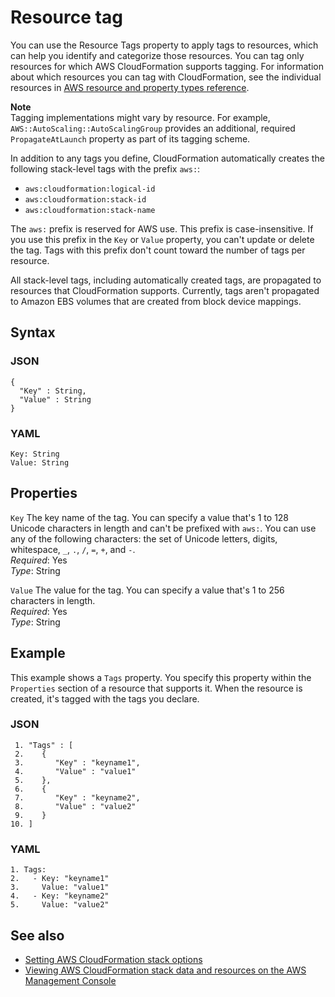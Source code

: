 # Resource tag<a name="aws-properties-resource-tags"></a>

You can use the Resource Tags property to apply tags to resources, which can help you identify and categorize those resources\. You can tag only resources for which AWS CloudFormation supports tagging\. For information about which resources you can tag with CloudFormation, see the individual resources in [AWS resource and property types reference](aws-template-resource-type-ref.md)\.

**Note**  
Tagging implementations might vary by resource\. For example, `AWS::AutoScaling::AutoScalingGroup` provides an additional, required `PropagateAtLaunch` property as part of its tagging scheme\.

In addition to any tags you define, CloudFormation automatically creates the following stack\-level tags with the prefix `aws:`:
+ `aws:cloudformation:logical-id`
+ `aws:cloudformation:stack-id`
+ `aws:cloudformation:stack-name`

The `aws:` prefix is reserved for AWS use\. This prefix is case\-insensitive\. If you use this prefix in the `Key` or `Value` property, you can't update or delete the tag\. Tags with this prefix don't count toward the number of tags per resource\.

All stack\-level tags, including automatically created tags, are propagated to resources that CloudFormation supports\. Currently, tags aren't propagated to Amazon EBS volumes that are created from block device mappings\.

## Syntax<a name="w11262ab1c31c10d384c13c15"></a>

### JSON<a name="aws-properties-resource-tags-syntax.json"></a>

```
{
  "Key" : String,
  "Value" : String
}
```

### YAML<a name="aws-properties-resource-tags-syntax.yaml"></a>

```
Key: String
Value: String
```

## Properties<a name="w11262ab1c31c10d384c13c17"></a>

`Key`  <a name="cfn-resource-tags-key"></a>
The key name of the tag\. You can specify a value that's 1 to 128 Unicode characters in length and can't be prefixed with `aws:`\. You can use any of the following characters: the set of Unicode letters, digits, whitespace, `_`, `.`, `/`, `=`, `+`, and `-`\.  
*Required*: Yes  
*Type*: String

`Value`  <a name="cfn-resource-tags-value"></a>
The value for the tag\. You can specify a value that's 1 to 256 characters in length\.  
*Required*: Yes  
*Type*: String

## Example<a name="aws-properties-resource-tags-examples"></a>

This example shows a `Tags` property\. You specify this property within the `Properties` section of a resource that supports it\. When the resource is created, it's tagged with the tags you declare\.

### JSON<a name="aws-properties-resource-tags-example.json"></a>

```
 1. "Tags" : [
 2.    {
 3.       "Key" : "keyname1",
 4.       "Value" : "value1"
 5.    },
 6.    {
 7.       "Key" : "keyname2",
 8.       "Value" : "value2"
 9.    }
10. ]
```

### YAML<a name="aws-properties-resource-tags-example.yaml"></a>

```
1. Tags: 
2.   - Key: "keyname1"
3.     Value: "value1"
4.   - Key: "keyname2"
5.     Value: "value2"
```

## See also<a name="w11262ab1c31c10d384c13c21"></a>
+ [Setting AWS CloudFormation stack options](cfn-console-add-tags.md)
+ [Viewing AWS CloudFormation stack data and resources on the AWS Management Console](cfn-console-view-stack-data-resources.md)
